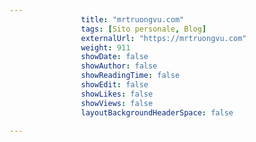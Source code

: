 ---
                title: "mrtruongvu.com"
                tags: [Sito personale, Blog]
                externalUrl: "https://mrtruongvu.com"
                weight: 911
                showDate: false
                showAuthor: false
                showReadingTime: false
                showEdit: false
                showLikes: false
                showViews: false
                layoutBackgroundHeaderSpace: false
                ---

